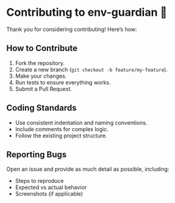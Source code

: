 # Contributing to env-guardian 🐉

Thank you for considering contributing! Here’s how:

## How to Contribute

1. Fork the repository.
2. Create a new branch (`git checkout -b feature/my-feature`).
3. Make your changes.
4. Run tests to ensure everything works.
5. Submit a Pull Request.

## Coding Standards

- Use consistent indentation and naming conventions.
- Include comments for complex logic.
- Follow the existing project structure.

## Reporting Bugs

Open an issue and provide as much detail as possible, including:
- Steps to reproduce
- Expected vs actual behavior
- Screenshots (if applicable)
